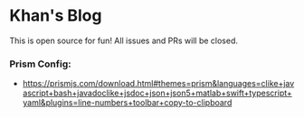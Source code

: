 # Khan's Blog

This is open source for fun! All issues and PRs will be closed.

### Prism Config:

- https://prismjs.com/download.html#themes=prism&languages=clike+javascript+bash+javadoclike+jsdoc+json+json5+matlab+swift+typescript+yaml&plugins=line-numbers+toolbar+copy-to-clipboard
